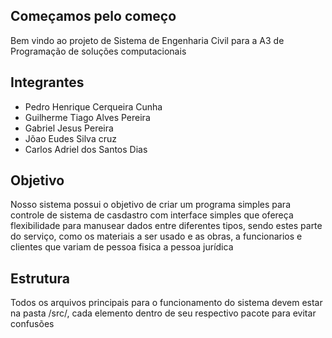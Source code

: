 ## Começamos pelo começo

Bem vindo ao projeto de Sistema de Engenharia Civil para a A3 de Programação de soluções computacionais

## Integrantes

- Pedro Henrique Cerqueira Cunha
- Guilherme Tiago Alves Pereira
- Gabriel Jesus Pereira
- Jõao Eudes Silva cruz
- Carlos Adriel dos Santos Dias

## Objetivo

Nosso sistema possui o objetivo de criar um programa simples para controle de sistema de casdastro com interface simples que ofereça flexibilidade para manusear dados entre diferentes tipos, sendo estes parte do serviço, como os materiais a ser usado e as obras, a funcionarios e clientes que variam de pessoa fisica a pessoa jurídica

## Estrutura

Todos os arquivos principais para o funcionamento do sistema devem estar na pasta /src/, cada elemento dentro de seu respectivo pacote para evitar confusões
